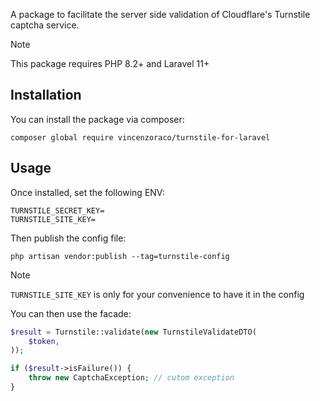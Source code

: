 A package to facilitate the server side validation of Cloudflare's Turnstile captcha service.

> [!NOTE]
> This package requires PHP 8.2+ and Laravel 11+ 

## Installation

You can install the package via composer:

```
composer global require vincenzoraco/turnstile-for-laravel
```

## Usage

Once installed, set the following ENV:
```
TURNSTILE_SECRET_KEY=
TURNSTILE_SITE_KEY=
```

Then publish the config file:

```
php artisan vendor:publish --tag=turnstile-config
```

> [!NOTE]
> `TURNSTILE_SITE_KEY` is only for your convenience to have it in the config

You can then use the facade:

```php
$result = Turnstile::validate(new TurnstileValidateDTO(
    $token,
));

if ($result->isFailure()) {
    throw new CaptchaException; // cutom exception
}
```
